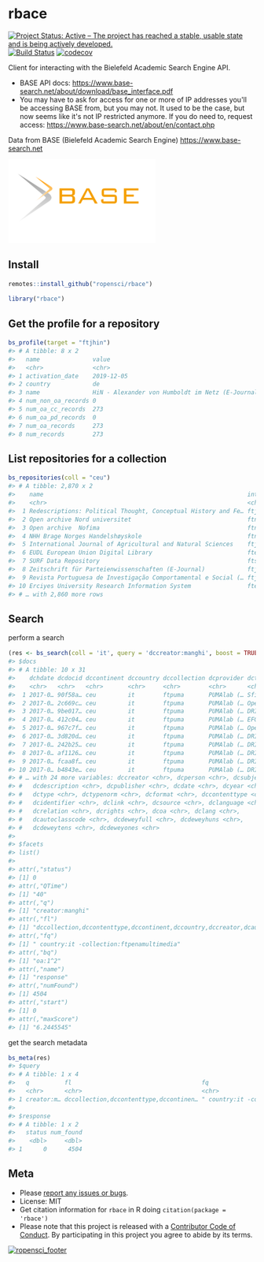 rbace
=====



[![Project Status: Active – The project has reached a stable, usable state and is being actively developed.](https://www.repostatus.org/badges/latest/active.svg)](https://www.repostatus.org/#active)
[![Build Status](https://travis-ci.org/ropensci/rbace.svg?branch=master)](https://travis-ci.org/ropensci/rbace)
[![codecov](https://codecov.io/gh/ropensci/rbace/branch/master/graph/badge.svg)](https://codecov.io/gh/ropensci/rbace)


Client for interacting with the Bielefeld Academic Search Engine API.

* BASE API docs: https://www.base-search.net/about/download/base_interface.pdf
* You may have to ask for access for one or more of IP addresses you'll be accessing BASE from, but you may not. It used to be the case, but now seems like it's not IP restricted anymore. If you do need to, request access: https://www.base-search.net/about/en/contact.php

Data from BASE (Bielefeld Academic Search Engine) https://www.base-search.net

[<img src="man/figures/BASE_search_engine_logo.svg.png" width="300">](https://www.base-search.net)

## Install


```r
remotes::install_github("ropensci/rbace")
```


```r
library("rbace")
```

## Get the profile for a repository



```r
bs_profile(target = "ftjhin")
#> # A tibble: 8 x 2
#>   name               value                                           
#>   <chr>              <chr>                                           
#> 1 activation_date    2019-12-05                                      
#> 2 country            de                                              
#> 3 name               HiN - Alexander von Humboldt im Netz (E-Journal)
#> 4 num_non_oa_records 0                                               
#> 5 num_oa_cc_records  273                                             
#> 6 num_oa_pd_records  0                                               
#> 7 num_oa_records     273                                             
#> 8 num_records        273
```

## List repositories for a collection



```r
bs_repositories(coll = "ceu")
#> # A tibble: 2,870 x 2
#>    name                                                          internal_name  
#>    <chr>                                                         <chr>          
#>  1 Redescriptions: Political Thought, Conceptual History and Fe… ftjredescripti…
#>  2 Open archive Nord universitet                                 ftnorduniv     
#>  3 Open archive  Nofima                                          ftnofima       
#>  4 NHH Brage Norges Handelshøyskole                              ftnorgehandels…
#>  5 International Journal of Agricultural and Natural Sciences    ftjijans       
#>  6 EUDL European Union Digital Library                           fteudl         
#>  7 SURF Data Repository                                          ftsurfsara     
#>  8 Zeitschrift für Parteienwissenschaften (E-Journal)            ftjmip         
#>  9 Revista Portuguesa de Investigação Comportamental e Social (… ftjrpics       
#> 10 Erciyes University Research Information System                fterciyesuniv  
#> # … with 2,860 more rows
```

## Search

perform a search


```r
(res <- bs_search(coll = 'it', query = 'dccreator:manghi', boost = TRUE))
#> $docs
#> # A tibble: 10 x 31
#>    dchdate dcdocid dccontinent dccountry dccollection dcprovider dctitle
#>    <chr>   <chr>   <chr>       <chr>     <chr>        <chr>      <chr>  
#>  1 2017-0… 90f58a… ceu         it        ftpuma       PUMAlab (… Sfide …
#>  2 2017-0… 2c669c… ceu         it        ftpuma       PUMAlab (… OpenAI…
#>  3 2017-0… 9be017… ceu         it        ftpuma       PUMAlab (… DRIVER…
#>  4 2017-0… 412c04… ceu         it        ftpuma       PUMAlab (… EFG191…
#>  5 2017-0… 967c7f… ceu         it        ftpuma       PUMAlab (… OpenAI…
#>  6 2017-0… 3d820d… ceu         it        ftpuma       PUMAlab (… DRIVER…
#>  7 2017-0… 242b25… ceu         it        ftpuma       PUMAlab (… DRIVER…
#>  8 2017-0… af1126… ceu         it        ftpuma       PUMAlab (… DRIVER…
#>  9 2017-0… fcaa8f… ceu         it        ftpuma       PUMAlab (… DRIVER…
#> 10 2017-0… b4843e… ceu         it        ftpuma       PUMAlab (… DRIVER…
#> # … with 24 more variables: dccreator <chr>, dcperson <chr>, dcsubject <chr>,
#> #   dcdescription <chr>, dcpublisher <chr>, dcdate <chr>, dcyear <chr>,
#> #   dctype <chr>, dctypenorm <chr>, dcformat <chr>, dccontenttype <chr>,
#> #   dcidentifier <chr>, dclink <chr>, dcsource <chr>, dclanguage <chr>,
#> #   dcrelation <chr>, dcrights <chr>, dcoa <chr>, dclang <chr>,
#> #   dcautoclasscode <chr>, dcdeweyfull <chr>, dcdeweyhuns <chr>,
#> #   dcdeweytens <chr>, dcdeweyones <chr>
#> 
#> $facets
#> list()
#> 
#> attr(,"status")
#> [1] 0
#> attr(,"QTime")
#> [1] "40"
#> attr(,"q")
#> [1] "creator:manghi"
#> attr(,"fl")
#> [1] "dccollection,dccontenttype,dccontinent,dccountry,dccreator,dcauthorid,dcdate,dcdescription,dcdocid,dcdoi,dcformat,dcidentifier,dclang,dclanguage,dclink,dcperson,dcpublisher,dcrights,dcsource,dcsubject,dctitle,dcyear,dctype,dcclasscode,dctypenorm,dcdeweyfull,dcdeweyhuns,dcdeweytens,dcdeweyones,dcautoclasscode,dcrelation,dccontributor,dccoverage,dchdate,dcoa,dcrightsnorm"
#> attr(,"fq")
#> [1] " country:it -collection:ftpenamultimedia"
#> attr(,"bq")
#> [1] "oa:1^2"
#> attr(,"name")
#> [1] "response"
#> attr(,"numFound")
#> [1] 4504
#> attr(,"start")
#> [1] 0
#> attr(,"maxScore")
#> [1] "6.2445545"
```

get the search metadata


```r
bs_meta(res)
#> $query
#> # A tibble: 1 x 4
#>   q          fl                                     fq                     start
#>   <chr>      <chr>                                  <chr>                  <dbl>
#> 1 creator:m… dccollection,dccontenttype,dccontinen… " country:it -collect…     0
#> 
#> $response
#> # A tibble: 1 x 2
#>   status num_found
#>    <dbl>     <dbl>
#> 1      0      4504
```


## Meta

* Please [report any issues or bugs](https://github.com/ropensci/rbace/issues).
* License: MIT
* Get citation information for `rbace` in R doing `citation(package = 'rbace')`
* Please note that this project is released with a [Contributor Code of Conduct][coc].
By participating in this project you agree to abide by its terms.

[![ropensci_footer](https://ropensci.org/public_images/github_footer.png)](https://ropensci.org)

[coc]: https://github.com/ropensci/rbace/blob/master/CODE_OF_CONDUCT.md
